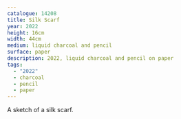 ```yaml
---
catalogue: 14208
title: Silk Scarf
year: 2022
height: 16cm
width: 44cm
medium: liquid charcoal and pencil
surface: paper
description: 2022, liquid charcoal and pencil on paper
tags: 
  - "2022"
  - charcoal
  - pencil
  - paper
---
```

A sketch of a silk scarf.
